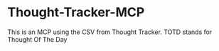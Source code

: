 # Thought-Tracker-MCP
This is an MCP using the CSV from Thought Tracker. TOTD stands for Thought Of The Day
